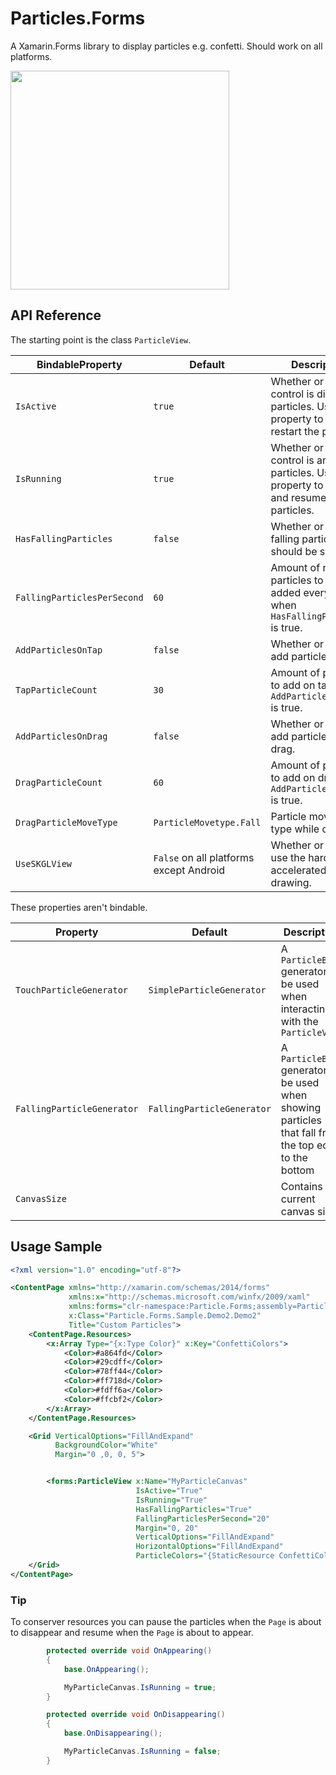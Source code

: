 # Particles.Forms
A Xamarin.Forms library to display particles e.g. confetti. Should work on all platforms.

<img src="Media/Confetti_TapDragFall_fast_small.gif" width="350px" />

## API Reference

The starting point is the class `ParticleView`.


| BindableProperty | Default | Description |
|------------------|---------|-------------|
| `IsActive` | `true` | Whether or not the control is displaying particles. Use this property to stop and restart the particles. |
| `IsRunning` | `true` | Whether or not the control is animating particles. Use this property to pause and resume the particles. |
| `HasFallingParticles` | `false` | Whether or not falling particles should be shown. |
| `FallingParticlesPerSecond` | `60` | Amount of new particles to be added every second when `HasFallingParticles` is true. |
| `AddParticlesOnTap` | `false` | Whether or not to add particles on tap. |
| `TapParticleCount` | `30` | Amount of particles to add on tap when `AddParticlesOnTap` is true. |
| `AddParticlesOnDrag` | `false` | Whether or not to add particles on drag. |
| `DragParticleCount` | `60` | Amount of particles to add on drag when `AddParticlesOnDrag` is true. |
| `DragParticleMoveType` | `ParticleMovetype.Fall` | Particle movement type while dragging. |
| `UseSKGLView` | `False` on all platforms except Android | Whether or not to use the hardware-accelerated view for drawing. |


These properties aren't bindable.

| Property | Default | Description |
|------------------|-|---------|
| `TouchParticleGenerator` | `SimpleParticleGenerator` | A `ParticleBase` generator to be used when interacting with the `ParticleView` |
| `FallingParticleGenerator` | `FallingParticleGenerator` | A `ParticleBase` generator to be used when showing particles that fall from the top edge to the bottom |
| `CanvasSize` | <none>| Contains the current canvas size |

## Usage Sample

```xml
<?xml version="1.0" encoding="utf-8"?>

<ContentPage xmlns="http://xamarin.com/schemas/2014/forms"
             xmlns:x="http://schemas.microsoft.com/winfx/2009/xaml"
             xmlns:forms="clr-namespace:Particle.Forms;assembly=Particle.Forms"
             x:Class="Particle.Forms.Sample.Demo2.Demo2"
             Title="Custom Particles">
    <ContentPage.Resources>
        <x:Array Type="{x:Type Color}" x:Key="ConfettiColors">
            <Color>#a864fd</Color>
            <Color>#29cdff</Color>
            <Color>#78ff44</Color>
            <Color>#ff718d</Color>
            <Color>#fdff6a</Color>
            <Color>#ffcbf2</Color>
        </x:Array>
    </ContentPage.Resources>

    <Grid VerticalOptions="FillAndExpand"
          BackgroundColor="White"
          Margin="0 ,0, 0, 5">


        <forms:ParticleView x:Name="MyParticleCanvas"
                            IsActive="True"
                            IsRunning="True"
                            HasFallingParticles="True"
                            FallingParticlesPerSecond="20"
                            Margin="0, 20"
                            VerticalOptions="FillAndExpand"
                            HorizontalOptions="FillAndExpand"
                            ParticleColors="{StaticResource ConfettiColors}" />
    </Grid>
</ContentPage>
```

### Tip
To conserver resources you can pause the particles when the `Page` is about to disappear and resume when the `Page` is about to appear.
```csharp
        protected override void OnAppearing()
        {
            base.OnAppearing();

            MyParticleCanvas.IsRunning = true;
        }

        protected override void OnDisappearing()
        {
            base.OnDisappearing();

            MyParticleCanvas.IsRunning = false;
        }
```